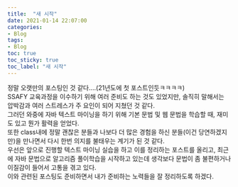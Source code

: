 ```yaml
---
title:  "새 시작"
date: 2021-01-14 22:07:00
categories:
- Blog
tags:
- Blog
toc: true
toc_sticky: true
toc_label: "새 시작"
---
```

정말 오랫만의 포스팅인 것 같다....(21년도에 첫 포스트인듯ㅋㅋㅋㅋ)  
SSAFY 교육과정을 이수하기 위해 여러 준비도 하는 것도 있었지만, 솔직히 말해서는 압박감과 여러 스트레스가 주 요인이 되어 지쳤던 것 같다.  
그러던 와중에 자바 텍스트 마이닝을 하기 위해 기본 문법 및 웹 문법을 학습할 때, 재미도 있고 뭔가 활력을 얻었다.  
또한 class내에 정말 괜찮은 분들과 나보다 더 많은 경험을 하신 분들(이건 당연하겠지만)을 만나면서 다시 한번 의지를 불태우는 계기가 된 것 같다.  
우선은 앞으로 진행할 텍스트 마이닝 실습을 하고 이를 정리하는 포스트를 올리고, 최근에 자바 문법으로 알고리즘 풀이학습을 시작하고 있는데 생각보다 문법이 좀 불편하거나 이질감이 들어서 고통을 겪고 있다.  
이와 관련된 포스팅도 준비하면서 내가 준비하는 노력들을 잘 정리하도록 하겠다.
